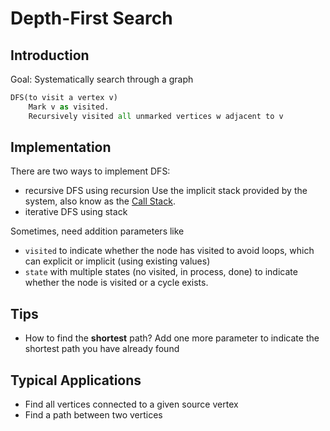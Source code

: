 # Depth-First Search

## Introduction

Goal: Systematically search through a graph

```python
DFS(to visit a vertex v)
    Mark v as visited.
    Recursively visited all unmarked vertices w adjacent to v
```

## Implementation

There are two ways to implement DFS:

- recursive DFS using recursion
  Use the implicit stack provided by the system, also know as the [Call Stack](https://en.wikipedia.org/wiki/Call_stack).
- iterative DFS using stack

Sometimes, need addition parameters like

- `visited` to indicate whether the node has visited to avoid loops, which can explicit or implicit (using existing values)
- `state` with multiple states (no visited, in process, done) to indicate whether the node is visited or a cycle exists.

## Tips

- How to find the **shortest** path?
  Add one more parameter to indicate the shortest path you have already found

## Typical Applications

- Find all vertices connected to a given source vertex
- Find a path between two vertices
